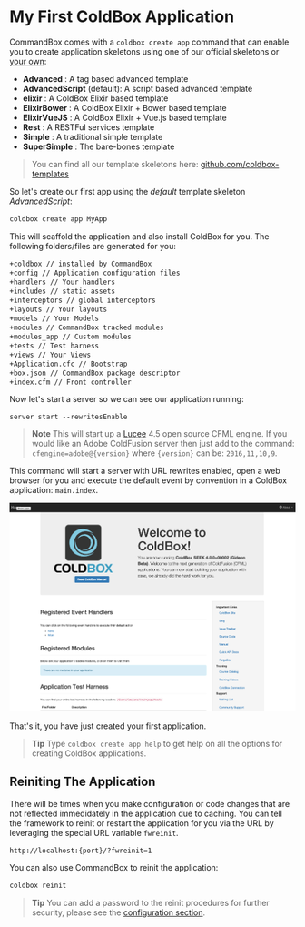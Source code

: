 # My First ColdBox Application

CommandBox comes with a `coldbox create app` command that can enable you to create application skeletons using one of our official skeletons or [your own](../full/recipes/application_templates.md):

* **Advanced** : A tag based advanced template
* **AdvancedScript**  (default): A script based advanced template
* **elixir** : A ColdBox Elixir based template
* **ElixirBower** : A ColdBox Elixir + Bower based template
* **ElixirVueJS** : A ColdBox Elixir + Vue.js based template
* **Rest** : A RESTFul services template
* **Simple** : A traditional simple template
* **SuperSimple** : The bare-bones template


> You can find all our template skeletons here: [github.com/coldbox-templates](https://github.com/coldbox-templates)

So let's create our first app using the _default_ template skeleton _AdvancedScript_:

```bash
coldbox create app MyApp
```

This will scaffold the application and also install ColdBox for you. The following folders/files are generated for you:

```
+coldbox // installed by CommandBox
+config // Application configuration files
+handlers // Your handlers
+includes // static assets
+interceptors // global interceptors
+layouts // Your layouts
+models // Your Models
+modules // CommandBox tracked modules
+modules_app // Custom modules
+tests // Test harness
+views // Your Views
+Application.cfc // Bootstrap
+box.json // CommandBox package descriptor
+index.cfm // Front controller
```




Now let's start a server so we can see our application running:

```
server start --rewritesEnable
```

> **Note** This will start up a [Lucee](https://www.lucee.org) 4.5 open source CFML engine. If you would like an Adobe ColdFusion server then just add to the command: `cfengine=adobe@{version}` where `{version}` can be: `2016,11,10,9`.

This command will start a server with URL rewrites enabled, open a web browser for you and execute the default event by convention in a ColdBox application: `main.index`.

![](../full/images/app_template.png)


That's it, you have just created your first application.

> **Tip** Type `coldbox create app help` to get help on all the options for creating ColdBox applications.



## Reiniting The Application

There will be times when you make configuration or code changes that are not reflected immedidately in the application due to caching.  You can tell the framework to reinit or restart the application for you via the URL by leveraging the special URL variable `fwreinit`.

```
http://localhost:{port}/?fwreinit=1
```

You can also use CommandBox to reinit the application:

```bash
coldbox reinit
```

> **Tip** You can add a password to the reinit procedures for further security, please see the [configuration section](/full/configuration/coldboxcfc/configuration_directives/coldbox.md).
